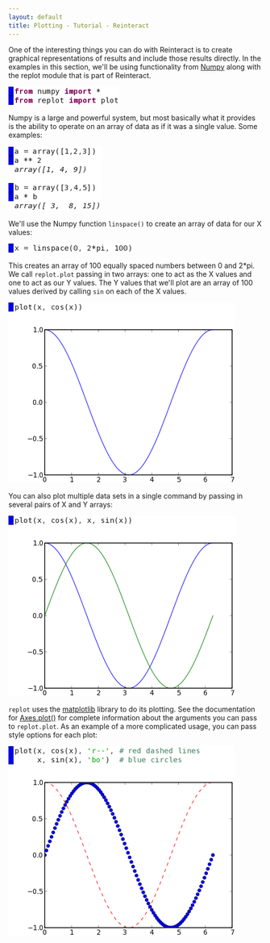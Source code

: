 ```yaml
---
layout: default
title: Plotting - Tutorial - Reinteract
---
```


One of the interesting things you can do with Reinteract is to create graphical representations of results and include those results directly. In the examples in this section, we'll be using functionality from [Numpy](http://numpy.scipy.org) along with the replot module that is part of Reinteract.

<img src="plotting2.png" />

Numpy is a large and powerful system, but most basically what it provides is the ability to operate on an array of data as if it was a single value. Some examples:

<img src="plotting1.png" />

We'll use the Numpy function `linspace()` to create an array of data for our X values:

<img src="plotting3.png" />

This creates an array of 100 equally spaced numbers between 0 and 2\*pi. We call `replot.plot` passing in two arrays: one to act as the X values and one to act as our Y values. The Y values that we'll plot are an array of 100 values derived by calling `sin` on each of the X values.

<img src="plotting4.png" />

You can also plot multiple data sets in a single command by passing in several pairs of X and Y arrays:

<img src="plotting5.png" />

`replot` uses the [matplotlib](http://matplotlib.sourceforge.net/) library to do its plotting. See the documentation for [Axes.plot()](http://matplotlib.sourceforge.net/matplotlib.axes.html#Axes-plot) for complete information about the arguments you can pass to `replot.plot`. As an example of a more complicated usage, you can pass style options for each plot:

<img src="plotting6.png" />
